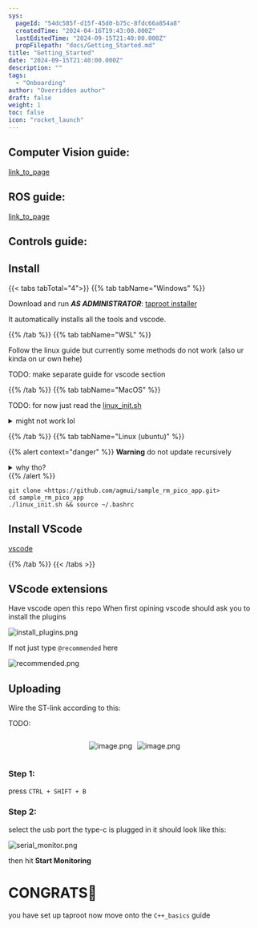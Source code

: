 ```yaml
---
sys:
  pageId: "54dc585f-d15f-45d0-b75c-8fdc66a854a8"
  createdTime: "2024-04-16T19:43:00.000Z"
  lastEditedTime: "2024-09-15T21:40:00.000Z"
  propFilepath: "docs/Getting_Started.md"
title: "Getting_Started"
date: "2024-09-15T21:40:00.000Z"
description: ""
tags:
  - "Onboarding"
author: "Overridden author"
draft: false
weight: 1
toc: false
icon: "rocket_launch"
---
```


## Computer Vision guide:

[link_to_page](86d45bc0-388b-4d26-8848-44f255f73d0e)

## ROS guide:

[link_to_page](3c76c1de-ec8f-46d6-8b0a-294005edc2d5)

## Controls guide:

## Install

{{< tabs tabTotal="4">}}
{{% tab tabName="Windows" %}}

Download and run _**AS ADMINISTRATOR**_: [taproot installer](https://github.com/Thornbots/TeachingFreshies/releases/tag/1.0)

It automatically installs all the tools and vscode.

{{% /tab %}}
{{% tab tabName="WSL" %}}

Follow the linux guide but currently some methods do not work (also ur kinda on ur own hehe)

TODO: make separate guide for vscode section

{{% /tab %}}
{{% tab tabName="MacOS" %}}

TODO: for now just read the [linux_init.sh](https://github.com/agmui/sample_rm_pico_app/blob/main/linux_init.sh)

<details>
<summary>might not work lol</summary>

`brew install libusb pkg-config`

Next install: [vscode](https://code.visualstudio.com/Download)

</details>

{{% /tab %}}
{{% tab tabName="Linux (ubuntu)" %}}

{{% alert context="danger" %}}
**Warning** do not update recursively
<details>
<summary>why tho?</summary>
There are some submodules that may go on for a while (like tinyusb) and I highly
recommend you don't need to get them.
If you want to see what submodules I update just look in `linux_init.sh`
</details>
{{% /alert %}}

```shell
git clone <https://github.com/agmui/sample_rm_pico_app.git>
cd sample_rm_pico_app
./linux_init.sh && source ~/.bashrc
```

## Install VScode

[vscode](https://code.visualstudio.com/Download)

{{% /tab %}}
{{< /tabs >}}

## VScode extensions

Have vscode open this repo
When first opining vscode should ask you to install the plugins

![install_plugins.png](https://prod-files-secure.s3.us-west-2.amazonaws.com/d518164a-d88e-44d1-a4ee-3adb3bd8bce0/89bd30f0-1825-4e77-867b-0a41ce370880/install_plugins.png?X-Amz-Algorithm=AWS4-HMAC-SHA256&X-Amz-Content-Sha256=UNSIGNED-PAYLOAD&X-Amz-Credential=ASIAZI2LB466V34I5MAW%2F20250207%2Fus-west-2%2Fs3%2Faws4_request&X-Amz-Date=20250207T061101Z&X-Amz-Expires=3600&X-Amz-Security-Token=IQoJb3JpZ2luX2VjEFYaCXVzLXdlc3QtMiJHMEUCIFyVLF7SD%2F680813UfU2om%2B%2BoxO4QNOC1YirsiYe67DEAiEAjWhfWqkd6H7jR%2FlKiCwrait2cc9kO4ccgmhLr%2FN1UOIq%2FwMIbxAAGgw2Mzc0MjMxODM4MDUiDJF%2FqIV8DdCnZFqCZircA6fwOIvNxyJPsHYsac0UYkTL%2FpTqaRWWwSzcO96TFiknouJWRTehF%2BM1XVDmKO5YzhM3Pj%2Bf7ZPRxgmsKrWriBuWG%2FzAe85bwps0BrtAS2M%2Bt8D2YPFkewgCKil5r9TpzviE5W3g%2FZcrPEk1V%2FQYpfYB3hs0acKEn1vxSJvJud%2FLq64kTpG0Ack3wXeVpHJoqVmyUZsWjc0nh8BVsjArz2iLhanMzXlq7wfazXIHMei0tWZwOpN3Q2x5sFjcOVTSUsDDr9TU4Gt8xecRnV8BQpe7%2Bw6hHMcdkSluPXL%2FOV0BFogwPritCON2hwu9MYo%2BZbN67A%2BPFwykl%2F3OV9ALuF265zB6%2Fj%2BIG2dRxbvX5wTfRC2sWhMb4dGXc8CIoRsXh2EfnPEUYJZ%2FnCMfmCHvwbAsKA%2Fs5C35%2FZz%2BjokFPD9vM3L5RWiWhdv2nNY7givxJ5DHdR67bu%2BsZFIphk5f1mBWS4xkb008%2F87WpBOzGXy68bQkdIyZ6lKLcIg%2F7IcBthkN6Vs3SWlSazDzt0cRJQvJNlLrM4yFBooImWbApBIDUEzkvt2Jan50Qan2J4JgeRsutT9cJpJJDpUGuZMp66pygfdMD%2Fi%2BOnIthaOuX1NI2y6fh041Tp%2FKdwdGMMPBlr0GOqUBjMea2sIR1Q%2B5TuOlhu94jrqRRPZLA2NF7DuQJMep1PBzzoMIY1RuTQVEmHm%2Bvl5qC4MJxpJnLlbi2oFCIDTejyp7FSPCX0QQaZ9uVv5UCoRjmpEn4VO3vPJ68e6CGasUa%2BIGSjkO%2BtIBhuxRueaqWv9otF4YMBme7OCSE09LCspHVk7cUY7lO18ygW5VXjT3oOnG3LI%2F6scd5Km%2FAulV45yfwG56&X-Amz-Signature=b5ce19b9e1e5a999ff37b6b7686c600e9e11e46caf8b44c313c2e1fd27d949a3&X-Amz-SignedHeaders=host&x-id=GetObject)

If not just type `@recommended` here  

![recommended.png](https://prod-files-secure.s3.us-west-2.amazonaws.com/d518164a-d88e-44d1-a4ee-3adb3bd8bce0/61e661e9-5d85-4dfc-be0d-8d2097a5e793/recommended.png?X-Amz-Algorithm=AWS4-HMAC-SHA256&X-Amz-Content-Sha256=UNSIGNED-PAYLOAD&X-Amz-Credential=ASIAZI2LB466V34I5MAW%2F20250207%2Fus-west-2%2Fs3%2Faws4_request&X-Amz-Date=20250207T061101Z&X-Amz-Expires=3600&X-Amz-Security-Token=IQoJb3JpZ2luX2VjEFYaCXVzLXdlc3QtMiJHMEUCIFyVLF7SD%2F680813UfU2om%2B%2BoxO4QNOC1YirsiYe67DEAiEAjWhfWqkd6H7jR%2FlKiCwrait2cc9kO4ccgmhLr%2FN1UOIq%2FwMIbxAAGgw2Mzc0MjMxODM4MDUiDJF%2FqIV8DdCnZFqCZircA6fwOIvNxyJPsHYsac0UYkTL%2FpTqaRWWwSzcO96TFiknouJWRTehF%2BM1XVDmKO5YzhM3Pj%2Bf7ZPRxgmsKrWriBuWG%2FzAe85bwps0BrtAS2M%2Bt8D2YPFkewgCKil5r9TpzviE5W3g%2FZcrPEk1V%2FQYpfYB3hs0acKEn1vxSJvJud%2FLq64kTpG0Ack3wXeVpHJoqVmyUZsWjc0nh8BVsjArz2iLhanMzXlq7wfazXIHMei0tWZwOpN3Q2x5sFjcOVTSUsDDr9TU4Gt8xecRnV8BQpe7%2Bw6hHMcdkSluPXL%2FOV0BFogwPritCON2hwu9MYo%2BZbN67A%2BPFwykl%2F3OV9ALuF265zB6%2Fj%2BIG2dRxbvX5wTfRC2sWhMb4dGXc8CIoRsXh2EfnPEUYJZ%2FnCMfmCHvwbAsKA%2Fs5C35%2FZz%2BjokFPD9vM3L5RWiWhdv2nNY7givxJ5DHdR67bu%2BsZFIphk5f1mBWS4xkb008%2F87WpBOzGXy68bQkdIyZ6lKLcIg%2F7IcBthkN6Vs3SWlSazDzt0cRJQvJNlLrM4yFBooImWbApBIDUEzkvt2Jan50Qan2J4JgeRsutT9cJpJJDpUGuZMp66pygfdMD%2Fi%2BOnIthaOuX1NI2y6fh041Tp%2FKdwdGMMPBlr0GOqUBjMea2sIR1Q%2B5TuOlhu94jrqRRPZLA2NF7DuQJMep1PBzzoMIY1RuTQVEmHm%2Bvl5qC4MJxpJnLlbi2oFCIDTejyp7FSPCX0QQaZ9uVv5UCoRjmpEn4VO3vPJ68e6CGasUa%2BIGSjkO%2BtIBhuxRueaqWv9otF4YMBme7OCSE09LCspHVk7cUY7lO18ygW5VXjT3oOnG3LI%2F6scd5Km%2FAulV45yfwG56&X-Amz-Signature=3d88160e43ead4fb1cefc016e5661f1059e744ee3f8c2eb43080eb3d8fab3d38&X-Amz-SignedHeaders=host&x-id=GetObject)

## Uploading

Wire the ST-link according to this:

TODO:

<div style="display: flex;flex-direction: row; column-gap:10px; max-width: 630px;justify-content: center;">
<div>

![image.png](https://prod-files-secure.s3.us-west-2.amazonaws.com/d518164a-d88e-44d1-a4ee-3adb3bd8bce0/210ecb78-1116-4d7b-b9b7-2292f66fa2c2/image.png?X-Amz-Algorithm=AWS4-HMAC-SHA256&X-Amz-Content-Sha256=UNSIGNED-PAYLOAD&X-Amz-Credential=ASIAZI2LB4667DAEUIIA%2F20250207%2Fus-west-2%2Fs3%2Faws4_request&X-Amz-Date=20250207T061104Z&X-Amz-Expires=3600&X-Amz-Security-Token=IQoJb3JpZ2luX2VjEFYaCXVzLXdlc3QtMiJGMEQCIH1%2FCa1Z6rTNhra1H3rWqM%2Fy5QcYZMGUZPi63QIQIxESAiBdQEzjS1zyCMdEiHx7UjEH26oWn0hxhd5CDVJizvDavyr%2FAwhvEAAaDDYzNzQyMzE4MzgwNSIM01FzYilZAjEh3k9TKtwDd9HoGk4R3JEaFX8%2F5Zcm2YXN9mXe1nzYjlp07dcPXg9xc%2BY6ES1rrughdgYua0hyMfD%2FsY740vs6udhv6mz6xanWeIIwv9v%2BgqelYIb1mY%2BiuM4%2BCZy6AfVNmWxtB6O1dLKQGYrhUn%2BC97gDbFoJJ1k1CvdUTiJiI3dzrjTh%2Bt2IvbKwALW2lPXSomJ0SnoQ7mISQFkfCexnwNtjWqTCggWnt4oEzxmAd6d9TkAteE%2BAcQeGkUcksl3DzsjzGZ%2FBT3z7m88j7poXwwLMJw%2FShYeBhzug8s0vVhgZTsYOlcoWvCO2v9PHLpownvQflWwZDDsmr9E0xuhfZY42z6LBrlI%2FvdTgo6ybhWhDJ8qmR1rlkqRR7L%2Bw6gQo84sQKuco4H1spyWYci7bNAzq9EefNHRqDvkMb9IPX%2F0YPL1g99ik27qi6mga9qhusE9FPA4VZax8ovEzuiJuD1ZElf6eK3sYfHtOEL4tqaSwQpEkYdIAtLsAmC0f0kzvD1KgXIu2Lb25eb1YJI%2BU70hCvHh08AX2TwhTlSbS%2ByjAWQJDW1U5tEld8IrMHTb7GEd5aka5mlPZ92cEi7acNppMEgWOuKB1pVWH9cTnjOxYwt%2B4LGVcqEN7IjMFDGG63awwg8GWvQY6pgFKxp7SDtuRaJfFifwfdMcChqMl1YKc3ptfJzzdtvl71RARuEXPmOSazDOPKYYhR9Sos1FsyGhlRtnJwNlWGeRB0CsNohVgmRf1cKtI2arxtEElJUzhG00W5QLJzh5rh73Y0Kp2UjX8rQ6oW%2F%2Fa5PvcaNus%2B3Jym6gVBXtnWc69jSQ6n%2Fp7BNbBOk8l2TtJzNMpOLHclXcvsvh9re%2FeAbRXNKwDBngi&X-Amz-Signature=d6c4fdefa2340eb08eaca4820e64f68f0a7f137a6b3f0d14bfcdb263f6a6f06e&X-Amz-SignedHeaders=host&x-id=GetObject)

</div>
<div>

![image.png](https://prod-files-secure.s3.us-west-2.amazonaws.com/d518164a-d88e-44d1-a4ee-3adb3bd8bce0/33a0fd0f-8ca6-4a86-8e09-26e95ded1fff/image.png?X-Amz-Algorithm=AWS4-HMAC-SHA256&X-Amz-Content-Sha256=UNSIGNED-PAYLOAD&X-Amz-Credential=ASIAZI2LB46632ZR6SPE%2F20250207%2Fus-west-2%2Fs3%2Faws4_request&X-Amz-Date=20250207T061104Z&X-Amz-Expires=3600&X-Amz-Security-Token=IQoJb3JpZ2luX2VjEFYaCXVzLXdlc3QtMiJIMEYCIQCroHAArs7Q8blmAhy2VJRQRnBwCsxTTMo8h%2BmIPJ%2FzjgIhANGGmZvV5C1exXXyvNj1eHOUoSTZyP5FxZ3YoJweqNUtKv8DCG8QABoMNjM3NDIzMTgzODA1IgzA0DwXSOsiE1Bw4p0q3ANzpBZcrBjVsCyn4IUs1kSKPLm5QeBe4AaONdv8vSdT%2FhHPxLdTNKXgedJjxDZ%2ByVcnlRbbmKtN%2FD1kgayvab%2BWNYa%2FEtsXIw13VFhwphd%2Fmzp2dF%2BWZUZs9QROo94eEcpzwqvtxndU0mrrtQyOHninrm2KNP2tRGr1IAFF0BcPIHOhHI7y93V%2BPei9BAkmSJIBzW4lqW0UbbMG7aqoKZ9tw0QHEPHkxIZZHUfYFmso82CTbklhp484XMzzsCoT332Iox69y2nUN%2Bvi82tsZ89lXQ5fQPV%2FE5OqlOGQq7HDyY8wckt4%2FjzpO421IQSm7XxrONbos7F2gtwLsRxCxAg%2FlDlv0kxXfCcnnWHIkRaIQ6bY7oyz0v1powrvQYCs91K%2BbQeZhMOho0%2Bk6OzDvSzgNYHJtcWm%2BqdSCwZX9Vp5x%2BiwSFWN9eoEI6XPcGyatIA6u46jFpddt%2Bz5uMY7DDpvtA%2F6r5dVcf025VLWv8dGA%2BbQGw2wJIVtcdAfPoB%2B67gzUagB2E5VE7om3bfGZvRW%2BfFOoP4DARTWLER2TaQPhoMAOayH%2B0qxEpPsq%2BpsuRn6JRtAjw81Nhxk5tkbzfhGRgxWhAlIWr0KDP1mg8dNgI4xAWcZOGIHdIN05DC6wZa9BjqkAX0CVZz6f8tMRh8spT26mxLitCpBjNcgbx%2FlEvsIELrKTf0s8BozI73qaCReAAOHiJexjgtriSwyJt0mp4DtoNVWc4drXQqNMF4gFMu2e1milpXYcebGz3mNoZTbapFmyEo5WqkfuYLtIN%2FccU8XWiVELRvi3mV80qbd5I7m0XS7MSEBp2%2BdksURXJ4XeU83NTPNhcznA22cidFSogFS%2BTNpCPmG&X-Amz-Signature=6eaec6945c30621902f788cbd971ea885ed07704030fe550d0978e9afcd9381e&X-Amz-SignedHeaders=host&x-id=GetObject)

</div>
</div>

### Step 1:

press `CTRL + SHIFT + B`

### Step 2:

select the usb port the type-c is plugged in it should look like this:

![serial_monitor.png](https://prod-files-secure.s3.us-west-2.amazonaws.com/d518164a-d88e-44d1-a4ee-3adb3bd8bce0/f03f4774-05d4-4393-b6a0-d5efb6d315ab/serial_monitor.png?X-Amz-Algorithm=AWS4-HMAC-SHA256&X-Amz-Content-Sha256=UNSIGNED-PAYLOAD&X-Amz-Credential=ASIAZI2LB466V34I5MAW%2F20250207%2Fus-west-2%2Fs3%2Faws4_request&X-Amz-Date=20250207T061101Z&X-Amz-Expires=3600&X-Amz-Security-Token=IQoJb3JpZ2luX2VjEFYaCXVzLXdlc3QtMiJHMEUCIFyVLF7SD%2F680813UfU2om%2B%2BoxO4QNOC1YirsiYe67DEAiEAjWhfWqkd6H7jR%2FlKiCwrait2cc9kO4ccgmhLr%2FN1UOIq%2FwMIbxAAGgw2Mzc0MjMxODM4MDUiDJF%2FqIV8DdCnZFqCZircA6fwOIvNxyJPsHYsac0UYkTL%2FpTqaRWWwSzcO96TFiknouJWRTehF%2BM1XVDmKO5YzhM3Pj%2Bf7ZPRxgmsKrWriBuWG%2FzAe85bwps0BrtAS2M%2Bt8D2YPFkewgCKil5r9TpzviE5W3g%2FZcrPEk1V%2FQYpfYB3hs0acKEn1vxSJvJud%2FLq64kTpG0Ack3wXeVpHJoqVmyUZsWjc0nh8BVsjArz2iLhanMzXlq7wfazXIHMei0tWZwOpN3Q2x5sFjcOVTSUsDDr9TU4Gt8xecRnV8BQpe7%2Bw6hHMcdkSluPXL%2FOV0BFogwPritCON2hwu9MYo%2BZbN67A%2BPFwykl%2F3OV9ALuF265zB6%2Fj%2BIG2dRxbvX5wTfRC2sWhMb4dGXc8CIoRsXh2EfnPEUYJZ%2FnCMfmCHvwbAsKA%2Fs5C35%2FZz%2BjokFPD9vM3L5RWiWhdv2nNY7givxJ5DHdR67bu%2BsZFIphk5f1mBWS4xkb008%2F87WpBOzGXy68bQkdIyZ6lKLcIg%2F7IcBthkN6Vs3SWlSazDzt0cRJQvJNlLrM4yFBooImWbApBIDUEzkvt2Jan50Qan2J4JgeRsutT9cJpJJDpUGuZMp66pygfdMD%2Fi%2BOnIthaOuX1NI2y6fh041Tp%2FKdwdGMMPBlr0GOqUBjMea2sIR1Q%2B5TuOlhu94jrqRRPZLA2NF7DuQJMep1PBzzoMIY1RuTQVEmHm%2Bvl5qC4MJxpJnLlbi2oFCIDTejyp7FSPCX0QQaZ9uVv5UCoRjmpEn4VO3vPJ68e6CGasUa%2BIGSjkO%2BtIBhuxRueaqWv9otF4YMBme7OCSE09LCspHVk7cUY7lO18ygW5VXjT3oOnG3LI%2F6scd5Km%2FAulV45yfwG56&X-Amz-Signature=5c15330e26067e372fd75c865a9fad1d972e00e29b7820664794bd1065102cb6&X-Amz-SignedHeaders=host&x-id=GetObject)

then hit **Start Monitoring**

# CONGRATS🎉

you have set up taproot now move onto the `C++_basics` guide
